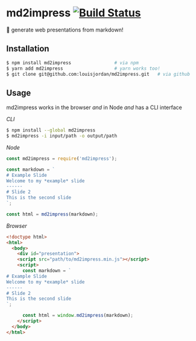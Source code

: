 # md2impress [![Build Status](https://travis-ci.com/louisjordan/md2impress.svg?token=tF3yA5qbRRzsfTPZf6ue&branch=master)](https://travis-ci.com/louisjordan/md2impress)
:pencil: generate web presentations from markdown!

## Installation

```bash
$ npm install md2impress 				# via npm
$ yarn add md2impress					# yarn works too!
$ git clone git@github.com:louisjordan/md2impress.git 	# via github
```

## Usage
md2impress works in the browser *and* in Node *and* has a CLI interface


*CLI*

```bash
$ npm install --global md2impress
$ md2impress -i input/path -o output/path
```

*Node*

```javascript
const md2impress = require('md2impress');

const markdown = `
# Example Slide
Welcome to my *example* slide
------
# Slide 2
This is the second slide
`;

const html = md2impress(markdown);
```


*Browser*

```html
<!doctype html>
<html>
  <body>
    <div id="presentation">
    <script src="path/to/md2impress.min.js"></script>
    <script>
      const markdown = `
# Example Slide
Welcome to my *example* slide
------
# Slide 2
This is the second slide
`;

      const html = window.md2impress(markdown);
    </script>
  </body>
</html>
```

